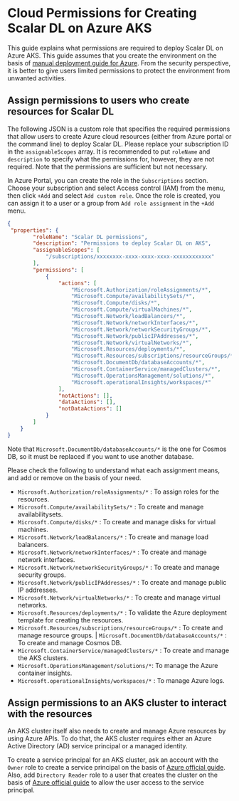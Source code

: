 # Cloud Permissions for Creating Scalar DL on Azure AKS

This guide explains what permissions are required to deploy Scalar DL on Azure AKS.
This guide assumes that you create the environment on the basis of [manual deployment guide for Azure](./ManualDeploymentGuideScalarDLOnAzure-1.md).
From the security perspective, it is better to give users limited permissions to protect the environment from unwanted activities.

## Assign permissions to users who create resources for Scalar DL

The following JSON is a custom role that specifies the required permissions that allow users to create Azure cloud resources (either from Azure portal or the command line) to deploy Scalar DL. 
Please replace your subscription ID in the `assignableScopes` array. 
It is recommended to put `roleName` and `description` to specify what the permissions for, however, they are not required.
Note that the permissions are sufficient but not necessary.

In Azure Portal, you can create the role in the `Subscriptions` section. Choose your subscription and select Access control (IAM) from the menu, then click `+Add` and select `Add custom role`. 
Once the role is created, you can assign it to a user or a group from `Add role assignment` in the `+Add` menu.


```json
{   
 "properties": {
        "roleName": "Scalar DL permissions",
        "description": "Permissions to deploy Scalar DL on AKS",
        "assignableScopes": [
            "/subscriptions/xxxxxxxx-xxxx-xxxx-xxxx-xxxxxxxxxxxx"
        ],
        "permissions": [
            {
                "actions": [
                    "Microsoft.Authorization/roleAssignments/*",
                    "Microsoft.Compute/availabilitySets/*",
                    "Microsoft.Compute/disks/*",
                    "Microsoft.Compute/virtualMachines/*",
                    "Microsoft.Network/loadBalancers/*",
                    "Microsoft.Network/networkInterfaces/*",
                    "Microsoft.Network/networkSecurityGroups/*",
                    "Microsoft.Network/publicIPAddresses/*",
                    "Microsoft.Network/virtualNetworks/*",
                    "Microsoft.Resources/deployments/*",
                    "Microsoft.Resources/subscriptions/resourceGroups/*",
                    "Microsoft.DocumentDb/databaseAccounts/*",
                    "Microsoft.ContainerService/managedClusters/*",
                    "Microsoft.OperationsManagement/solutions/*",
                    "Microsoft.operationalInsights/workspaces/*"
                ],
                "notActions": [],
                "dataActions": [],
                "notDataActions": []
            }
        ]
    }
}
```

Note that `Microsoft.DocumentDb/databaseAccounts/*` is the one for Cosmos DB, so
it must be replaced if you want to use another database.

Please check the following to understand what each assignment means, and add or remove on the basis of your need.

* `Microsoft.Authorization/roleAssignments/*` : To assign roles for the resources.
* `Microsoft.Compute/availabilitySets/*` : To create and manage availabilitysets.
* `Microsoft.Compute/disks/*` : To create and manage disks for virtual machines.
* `Microsoft.Network/loadBalancers/*` : To create and manage load balancers.
* `Microsoft.Network/networkInterfaces/*` : To create and manage network interfaces.
* `Microsoft.Network/networkSecurityGroups/*` : To create and manage security groups.
* `Microsoft.Network/publicIPAddresses/*` : To create and manage public IP addresses.
* `Microsoft.Network/virtualNetworks/*` : To create and manage virtual networks.
* `Microsoft.Resources/deployments/*` : To validate the Azure deployment template for creating the resources.
* `Microsoft.Resources/subscriptions/resourceGroups/*` : To create and manage resource groups.
| `Microsoft.DocumentDb/databaseAccounts/*` : To create and manage Cosmos DB.
* `Microsoft.ContainerService/managedClusters/*` : To create and manage the AKS clusters.
* `Microsoft.OperationsManagement/solutions/*`: To manage the Azure container insights.
* `Microsoft.operationalInsights/workspaces/*` : To manage Azure logs.

## Assign permissions to an AKS cluster to interact with the resources

An AKS cluster itself also needs to create and manage Azure resources by using Azure APIs.
To do that, the AKS cluster requires either an Azure Active Directory (AD) service principal or a managed identity. 

To create a service principal for an AKS cluster, ask an account with the `Owner` role to create a service principal on the basis of [Azure official guide](https://docs.microsoft.com/en-us/azure/aks/kubernetes-service-principal?tabs=azure-cli).
Also, add `Directory Reader` role to a user that creates the cluster on the basis of [Azure official guide](https://docs.microsoft.com/en-us/azure/active-directory/roles/manage-roles-portal) to allow the user access to the service principal.
